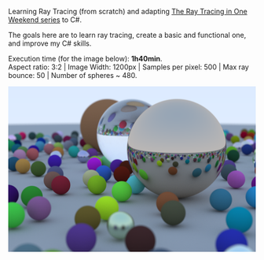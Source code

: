 Learning Ray Tracing (from scratch) and adapting [The Ray Tracing in One Weekend series](https://raytracing.github.io/) to C#.

The goals here are to learn ray tracing, create a basic and functional one, and improve my C# skills.

Execution time (for the image below): **1h40min**.<br>
Aspect ratio: 3:2 | Image Width: 1200px | Samples per pixel: 500 | Max ray bounce: 50 | Number of spheres ~ 480.<br>

<img src="./final_scene_parallel.png" width="600">
